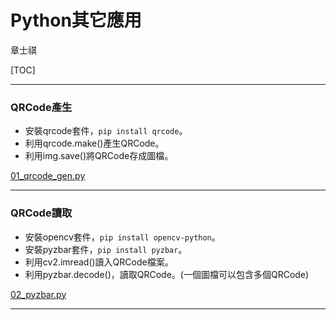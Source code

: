 # Python其它應用

章士祺

[TOC]

---

### QRCode產生

- 安裝qrcode套件，`pip install qrcode`。
- 利用qrcode.make()產生QRCode。
- 利用img.save()將QRCode存成圖檔。

[01_qrcode_gen.py][01_qrcode_gen.py]

---

### QRCode讀取

- 安裝opencv套件，`pip install opencv-python`。
- 安裝pyzbar套件，`pip install pyzbar`。
- 利用cv2.imread()讀入QRCode檔案。
- 利用pyzbar.decode()，讀取QRCode。(一個圖檔可以包含多個QRCode)

[02_pyzbar.py][02_pyzbar.py]

---

[01_qrcode_gen.py]: /sample_codes/part8/01_qrcode_gen.py
[02_pyzbar.py]: /sample_codes/part8/02_pyzbar.py